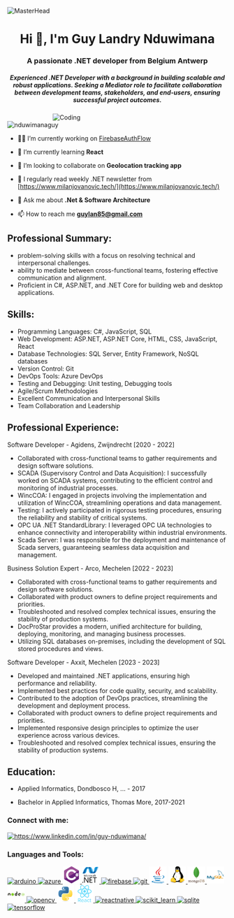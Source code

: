 ![MasterHead](https://www.net-monitor.net/wp-content/uploads/2020/08/net-monitor-animation_mobile03.gif)
<h1 align="center">Hi 👋, I'm Guy Landry Nduwimana</h1>
<h3 align="center">A passionate .NET developer from Belgium Antwerp</h3>
<h5 align="center">Experienced .NET Developer with a background in building scalable and robust applications. Seeking a Mediator role to facilitate collaboration between development teams, stakeholders, and end-users, ensuring successful project outcomes.
</h5>
<img align="right" alt="Coding" width="400" src="https://cdn.dribbble.com/users/1162077/screenshots/3848914/programmer.gif">

<p align="left"> <img src="https://komarev.com/ghpvc/?username=nduwimanaguy&label=Profile%20views&color=0e75b6&style=flat" alt="nduwimanaguy" /> </p>

 
- 👨‍💻 I’m currently working on [FirebaseAuthFlow](https://github.com/nduwimanaguy/JwtWebApp)

- 🌱 I’m currently learning **React**

- 👯 I’m looking to collaborate on **Geolocation tracking app**

- 📝 I regularly read weekly .NET newsletter from [https://www.milanjovanovic.tech/](https://www.milanjovanovic.tech/)

- 💬 Ask me about **.Net & Software Architecture**

- 📫 How to reach me **guylan85@gmail.com**

Professional Summary:
---------------------
  
- problem-solving skills with a focus on resolving technical and interpersonal challenges.
- ability to mediate between cross-functional teams, fostering effective communication and alignment.
- Proficient in C#, ASP.NET, and .NET Core for building web and desktop applications.
  
Skills:
-------
- Programming Languages: C#, JavaScript, SQL
- Web Development: ASP.NET, ASP.NET Core, HTML, CSS, JavaScript, React
- Database Technologies: SQL Server, Entity Framework, NoSQL databases
- Version Control: Git
- DevOps Tools:  Azure DevOps
- Testing and Debugging: Unit testing, Debugging tools
- Agile/Scrum Methodologies
- Excellent Communication and Interpersonal Skills
- Team Collaboration and Leadership

Professional Experience:
------------------------
Software Developer - Agidens, Zwijndrecht
[2020 - 2022]

- Collaborated with cross-functional teams to gather requirements and design software solutions.
- SCADA (Supervisory Control and Data Acquisition): I successfully worked on SCADA systems, contributing to the efficient control and monitoring of industrial processes.
- WincCOA: I engaged in projects involving the implementation and utilization of WincCOA, streamlining operations and data management.
- Testing: I actively participated in rigorous testing procedures, ensuring the reliability and stability of critical systems.
- OPC UA .NET StandardLibrary: I leveraged OPC UA technologies to enhance connectivity and interoperability within industrial environments.
- Scada Server: I was responsible for the deployment and maintenance of Scada servers, guaranteeing seamless data acquisition and management.

Business Solution Expert - Arco, Mechelen
[2022 - 2023]

- Collaborated with cross-functional teams to gather requirements and design software solutions.
- Collaborated with product owners to define project requirements and priorities.
- Troubleshooted and resolved complex technical issues, ensuring the stability of production systems.
- DocProStar provides a modern, unified architecture for building, deploying, monitoring, and managing business processes.
- Utilizing SQL databases on-premises, including the development of SQL stored procedures and views.

Software Developer - Axxit, Mechelen
[2023 - 2023]

- Developed and maintained .NET applications, ensuring high performance and reliability.
- Implemented best practices for code quality, security, and scalability.
- Contributed to the adoption of DevOps practices, streamlining the development and deployment process.
- Collaborated with product owners to define project requirements and priorities.
- Implemented responsive design principles to optimize the user experience across various devices.
- Troubleshooted and resolved complex technical issues, ensuring the stability of production systems.

Education:
----------
- Applied Informatics, Dondbosco H, ... - 2017
   
- Bachelor in Applied Informatics, Thomas More, 2017-2021
  


<h3 align="left">Connect with me:</h3>
<p align="left">
<a href="https://linkedin.com/in/https://www.linkedin.com/in/guy-nduwimana/" target="blank"><img align="center" src="https://raw.githubusercontent.com/rahuldkjain/github-profile-readme-generator/master/src/images/icons/Social/linked-in-alt.svg" alt="https://www.linkedin.com/in/guy-nduwimana/" height="30" width="40" /></a>
</p>

<h3 align="left">Languages and Tools:</h3>
<p align="left"> <a href="https://www.arduino.cc/" target="_blank" rel="noreferrer"> <img src="https://cdn.worldvectorlogo.com/logos/arduino-1.svg" alt="arduino" width="40" height="40"/> </a> <a href="https://azure.microsoft.com/en-in/" target="_blank" rel="noreferrer"> <img src="https://www.vectorlogo.zone/logos/microsoft_azure/microsoft_azure-icon.svg" alt="azure" width="40" height="40"/> </a> <a href="https://www.w3schools.com/cs/" target="_blank" rel="noreferrer"> <img src="https://raw.githubusercontent.com/devicons/devicon/master/icons/csharp/csharp-original.svg" alt="csharp" width="40" height="40"/> </a> <a href="https://dotnet.microsoft.com/" target="_blank" rel="noreferrer"> <img src="https://raw.githubusercontent.com/devicons/devicon/master/icons/dot-net/dot-net-original-wordmark.svg" alt="dotnet" width="40" height="40"/> </a> <a href="https://firebase.google.com/" target="_blank" rel="noreferrer"> <img src="https://www.vectorlogo.zone/logos/firebase/firebase-icon.svg" alt="firebase" width="40" height="40"/> </a> <a href="https://git-scm.com/" target="_blank" rel="noreferrer"> <img src="https://www.vectorlogo.zone/logos/git-scm/git-scm-icon.svg" alt="git" width="40" height="40"/> </a> <a href="https://www.java.com" target="_blank" rel="noreferrer"> <img src="https://raw.githubusercontent.com/devicons/devicon/master/icons/java/java-original.svg" alt="java" width="40" height="40"/> </a> <a href="https://www.linux.org/" target="_blank" rel="noreferrer"> <img src="https://raw.githubusercontent.com/devicons/devicon/master/icons/linux/linux-original.svg" alt="linux" width="40" height="40"/> </a> <a href="https://www.mongodb.com/" target="_blank" rel="noreferrer"> <img src="https://raw.githubusercontent.com/devicons/devicon/master/icons/mongodb/mongodb-original-wordmark.svg" alt="mongodb" width="40" height="40"/> </a> <a href="https://www.mysql.com/" target="_blank" rel="noreferrer"> <img src="https://raw.githubusercontent.com/devicons/devicon/master/icons/mysql/mysql-original-wordmark.svg" alt="mysql" width="40" height="40"/> </a> <a href="https://nodejs.org" target="_blank" rel="noreferrer"> <img src="https://raw.githubusercontent.com/devicons/devicon/master/icons/nodejs/nodejs-original-wordmark.svg" alt="nodejs" width="40" height="40"/> </a> <a href="https://opencv.org/" target="_blank" rel="noreferrer"> <img src="https://www.vectorlogo.zone/logos/opencv/opencv-icon.svg" alt="opencv" width="40" height="40"/> </a> <a href="https://www.python.org" target="_blank" rel="noreferrer"> <img src="https://raw.githubusercontent.com/devicons/devicon/master/icons/python/python-original.svg" alt="python" width="40" height="40"/> </a> <a href="https://reactjs.org/" target="_blank" rel="noreferrer"> <img src="https://raw.githubusercontent.com/devicons/devicon/master/icons/react/react-original-wordmark.svg" alt="react" width="40" height="40"/> </a> <a href="https://reactnative.dev/" target="_blank" rel="noreferrer"> <img src="https://reactnative.dev/img/header_logo.svg" alt="reactnative" width="40" height="40"/> </a> <a href="https://scikit-learn.org/" target="_blank" rel="noreferrer"> <img src="https://upload.wikimedia.org/wikipedia/commons/0/05/Scikit_learn_logo_small.svg" alt="scikit_learn" width="40" height="40"/> </a> <a href="https://www.sqlite.org/" target="_blank" rel="noreferrer"> <img src="https://www.vectorlogo.zone/logos/sqlite/sqlite-icon.svg" alt="sqlite" width="40" height="40"/> </a> <a href="https://www.tensorflow.org" target="_blank" rel="noreferrer"> <img src="https://www.vectorlogo.zone/logos/tensorflow/tensorflow-icon.svg" alt="tensorflow" width="40" height="40"/> </a> </p>


